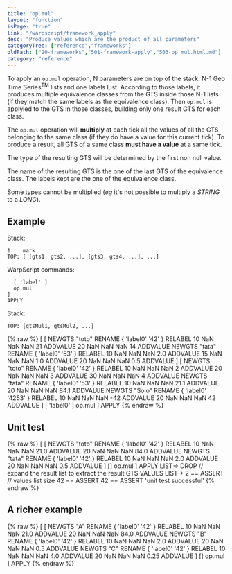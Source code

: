 ```yaml
---
title: "op.mul"
layout: "function"
isPage: "true"
link: "/warpscript/framework_apply"
desc: "Produce values which are the product of all parameters"
categoryTree: ["reference","frameworks"]
oldPath: ["20-frameworks","501-framework-apply","503-op_mul.html.md"]
category: "reference"
---
```


To apply an `op.mul` operation, N parameters are on top of the stack: N-1 Geo Time Series<sup>TM</sup> lists and one labels List. According to those labels, it produces multiple equivalence classes from the GTS inside those N-1 lists (if they match the same labels as the equivalence class). Then `op.mul` is applyied to the GTS in those classes, building only one result GTS for each class.

The `op.mul` operation will **multiply** at each tick all the values of all the GTS belonging to the same class (if they do have a value for this current tick). To produce a result, all GTS of a same class **must have a value** at a same tick.

The type of the resulting GTS will be determined by the first non null value. 

The name of the resulting GTS is the one of the last GTS of the equivalence class. The labels kept are the one of the equivalence class.

Some types cannot be multiplied (*eg* it's not possible to multiply a *STRING* to a *LONG*).

## Example ##

Stack:

    1:   mark
    TOP: [ [gts1, gts2, ...], [gts3, gts4, ...], ...]

WarpScript commands:

      [ 'label' ] 
      op.mul
    ]
    APPLY

Stack: 

    TOP: [gtsMul1, gtsMul2, ...]

{% raw %}
<warp10-warpscript-widget>
[
  [
    NEWGTS "toto" RENAME 
    { 'label0' '42' } RELABEL
    10 NaN NaN NaN 21 ADDVALUE
    20 NaN NaN NaN 14  ADDVALUE
    NEWGTS "tata" RENAME 
    { 'label0' '53' } RELABEL
    10 NaN NaN NaN 2.0 ADDVALUE
    15 NaN NaN NaN 1.0 ADDVALUE
    20 NaN NaN NaN 0.5 ADDVALUE
  ]
  [
    NEWGTS "toto" RENAME 
    { 'label0' '42' } RELABEL
    10 NaN NaN NaN 2 ADDVALUE
    20 NaN NaN NaN 3 ADDVALUE
    30 NaN NaN NaN 4 ADDVALUE
    NEWGTS "tata" RENAME 
    { 'label0' '53' } RELABEL
    10 NaN NaN NaN 21.1 ADDVALUE
    20 NaN NaN NaN 84.1 ADDVALUE
    NEWGTS "Solo" RENAME 
    { 'label0' '4253' } RELABEL
    10 NaN NaN NaN -42 ADDVALUE
    20 NaN NaN NaN 42 ADDVALUE
  ]
  [ 'label0' ]
  op.mul
]
APPLY
</warp10-warpscript-widget>
{% endraw %}     


## Unit test ##

{% raw %}
<warp10-warpscript-widget>
[
  [
    NEWGTS "toto" RENAME 
    { 'label0' '42' } RELABEL
    10 NaN NaN NaN 21.0 ADDVALUE
    20 NaN NaN NaN 84.0  ADDVALUE
    NEWGTS "tata" RENAME 
    { 'label0' '42' } RELABEL
    10 NaN NaN NaN 2.0 ADDVALUE
    20 NaN NaN NaN 0.5 ADDVALUE
  ]
  []
  op.mul
]
APPLY
LIST-> DROP   // expand the result list to extract the result GTS
VALUES LIST-> 
2 == ASSERT   // values list size
42 == ASSERT
42 == ASSERT
'unit test successful'
</warp10-warpscript-widget>
{% endraw %}        


## A richer example ##

{% raw %}
<warp10-warpscript-widget>
[
  [
    NEWGTS "A" RENAME 
    { 'label0' '42' } RELABEL
    10 NaN NaN NaN 21.0 ADDVALUE
    20 NaN NaN NaN 84.0  ADDVALUE
    NEWGTS "B" RENAME 
    { 'label0' '42' } RELABEL
    10 NaN NaN NaN 2.0 ADDVALUE
    20 NaN NaN NaN 0.5 ADDVALUE
    NEWGTS "C" RENAME 
    { 'label0' '42' } RELABEL
    10 NaN NaN NaN 4.0 ADDVALUE
    20 NaN NaN NaN 0.25 ADDVALUE
  ]
  []
  op.mul
]
APPLY
</warp10-warpscript-widget>
{% endraw %}
